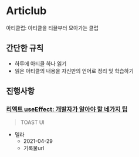 # Articlub

아티클럽: 아티클을 티끌부터 모아가는 클럽

## 간단한 규칙

- 하루에 아티클 하나 읽기
- 읽은 아티클의 내용을 자신만의 언어로 정리 및 학습하기

## 진행사항

### [리액트 useEffect: 개발자가 알아야 할 네가지 팁](https://ui.toast.com/weekly-pick/ko_20200916)

> TOAST UI

- 델라
  - 2021-04-29
  - 기록물url
